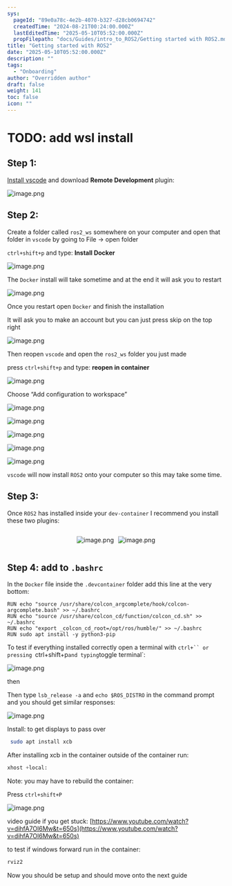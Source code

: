 ```yaml
---
sys:
  pageId: "89e0a78c-4e2b-4070-b327-d28cb0694742"
  createdTime: "2024-08-21T00:24:00.000Z"
  lastEditedTime: "2025-05-10T05:52:00.000Z"
  propFilepath: "docs/Guides/intro_to_ROS2/Getting started with ROS2.md"
title: "Getting started with ROS2"
date: "2025-05-10T05:52:00.000Z"
description: ""
tags:
  - "Onboarding"
author: "Overridden author"
draft: false
weight: 141
toc: false
icon: ""
---
```


# TODO: add wsl install

## Step 1:

[Install vscode](https://code.visualstudio.com/download) and download **Remote Development** plugin:

![image.png](https://prod-files-secure.s3.us-west-2.amazonaws.com/d518164a-d88e-44d1-a4ee-3adb3bd8bce0/efb52993-1881-4a40-b95e-6f020334f022/image.png?X-Amz-Algorithm=AWS4-HMAC-SHA256&X-Amz-Content-Sha256=UNSIGNED-PAYLOAD&X-Amz-Credential=ASIAZI2LB466YTD5VCMV%2F20250624%2Fus-west-2%2Fs3%2Faws4_request&X-Amz-Date=20250624T091128Z&X-Amz-Expires=3600&X-Amz-Security-Token=IQoJb3JpZ2luX2VjEDAaCXVzLXdlc3QtMiJHMEUCIDHVjGByYZO1yuZu5ly5%2FautpgFs7e8vC8vToUTQHDYDAiEA0EM9LG9P1oYBzaqQ3Ou567DaCVi5q01w6ZRKzGUUlAcq%2FwMIKRAAGgw2Mzc0MjMxODM4MDUiDBreMWTgVuXrHqakoSrcA6KwGAbLZnjV2UP9g%2FBNgpa9V%2Bi7n2U1hQXxGGsgNREw73l%2BV%2FW5PZdoBps31nsWdMN9sxOa1v4tEHTBVCpsB%2B213JQLEpejEWLpN2N%2BAvdqN28ppHaThgsJBJAaTmySQG0cTuhIUj58bjol%2FGcOMEH4adLHtuYb%2Bt2AOlWhQQY1iyZ4kNT2FwVdCnsmPn%2Foo02CmtmeXRwlRbsSBKXhFlSs3Qa8UI65iU%2Br7dBZYv9zM5Cu4lhaZyf6H457bGYaI1hcXJK07IrIulrKeE1CPVaBXnaulkQ9fXtTI9gqywJAG3iTkt8XAP8T1Im%2BgF9U3coFUfsUjcBBNyobO7a6ugstD0r8mmlEJTWm61ZuJboRJ7ziFzs7Y4iGxTxD9RGrzsc86j5NsV2F1Axw4VCbuVMVGgEjnNr6qGoZpNisrD0QNqRksTv7d8FvO8%2BtvZweeKKbq4PDazNuTNL%2F5JlzniVaRBeypKFOQ4Hyl%2FolSB68lFpsxbqirlG4tdmyHMyJiePUYrcjLD9kCz7d6TkV5TZrPjh%2BEtCB%2BEai4AgCB1xohWwsQXS5J6TLWzt%2BZze5A5MCxNAnKf2Jpir6DAt9UCIsP4PqWh%2BibYx6sLRq7Gf3%2BENtbOzFHyYrpCLxMMSy6cIGOqUBa%2Bbx0UJSR2dwzvkupZhpdlPNguzehZffxOU5rr%2B8zfbWdVak3RHD%2B7czMJFMM1GNIGWCZk2B4yPKEX0tM%2FRiM6wFMPx%2BbIV7mNZiHNafhHuThzaJ8Tcy1vwY8ZewZ3iporgVy%2BKtKK88rpCqCR%2FOXuUxK%2B8hsiiiiXzM2dqQuQ8lh1iPUhGXOmI8vlXqTTnFOKBzYI8fXGmo33TSE5bcycVazZYO&X-Amz-Signature=033674e282c91d23b8648eb08991ddb2e078ea7863a803dca540bb7b637630b0&X-Amz-SignedHeaders=host&x-amz-checksum-mode=ENABLED&x-id=GetObject)

## Step 2:

Create a folder called `ros2_ws` somewhere on your computer and open that folder in `vscode` by going to File → open folder 

`ctrl+shift+p` and type: **Install Docker**

![image.png](https://prod-files-secure.s3.us-west-2.amazonaws.com/d518164a-d88e-44d1-a4ee-3adb3bd8bce0/2269dc0e-1cd5-47ff-bceb-c04ad9b2eab0/image.png?X-Amz-Algorithm=AWS4-HMAC-SHA256&X-Amz-Content-Sha256=UNSIGNED-PAYLOAD&X-Amz-Credential=ASIAZI2LB466YTD5VCMV%2F20250624%2Fus-west-2%2Fs3%2Faws4_request&X-Amz-Date=20250624T091128Z&X-Amz-Expires=3600&X-Amz-Security-Token=IQoJb3JpZ2luX2VjEDAaCXVzLXdlc3QtMiJHMEUCIDHVjGByYZO1yuZu5ly5%2FautpgFs7e8vC8vToUTQHDYDAiEA0EM9LG9P1oYBzaqQ3Ou567DaCVi5q01w6ZRKzGUUlAcq%2FwMIKRAAGgw2Mzc0MjMxODM4MDUiDBreMWTgVuXrHqakoSrcA6KwGAbLZnjV2UP9g%2FBNgpa9V%2Bi7n2U1hQXxGGsgNREw73l%2BV%2FW5PZdoBps31nsWdMN9sxOa1v4tEHTBVCpsB%2B213JQLEpejEWLpN2N%2BAvdqN28ppHaThgsJBJAaTmySQG0cTuhIUj58bjol%2FGcOMEH4adLHtuYb%2Bt2AOlWhQQY1iyZ4kNT2FwVdCnsmPn%2Foo02CmtmeXRwlRbsSBKXhFlSs3Qa8UI65iU%2Br7dBZYv9zM5Cu4lhaZyf6H457bGYaI1hcXJK07IrIulrKeE1CPVaBXnaulkQ9fXtTI9gqywJAG3iTkt8XAP8T1Im%2BgF9U3coFUfsUjcBBNyobO7a6ugstD0r8mmlEJTWm61ZuJboRJ7ziFzs7Y4iGxTxD9RGrzsc86j5NsV2F1Axw4VCbuVMVGgEjnNr6qGoZpNisrD0QNqRksTv7d8FvO8%2BtvZweeKKbq4PDazNuTNL%2F5JlzniVaRBeypKFOQ4Hyl%2FolSB68lFpsxbqirlG4tdmyHMyJiePUYrcjLD9kCz7d6TkV5TZrPjh%2BEtCB%2BEai4AgCB1xohWwsQXS5J6TLWzt%2BZze5A5MCxNAnKf2Jpir6DAt9UCIsP4PqWh%2BibYx6sLRq7Gf3%2BENtbOzFHyYrpCLxMMSy6cIGOqUBa%2Bbx0UJSR2dwzvkupZhpdlPNguzehZffxOU5rr%2B8zfbWdVak3RHD%2B7czMJFMM1GNIGWCZk2B4yPKEX0tM%2FRiM6wFMPx%2BbIV7mNZiHNafhHuThzaJ8Tcy1vwY8ZewZ3iporgVy%2BKtKK88rpCqCR%2FOXuUxK%2B8hsiiiiXzM2dqQuQ8lh1iPUhGXOmI8vlXqTTnFOKBzYI8fXGmo33TSE5bcycVazZYO&X-Amz-Signature=a5707fc096d95d62ed3b093395c7a040c2dbdd82a35b524e2b7456a80ee33cb0&X-Amz-SignedHeaders=host&x-amz-checksum-mode=ENABLED&x-id=GetObject)

The `Docker` install will take sometime and at the end it will ask you to restart

![image.png](https://prod-files-secure.s3.us-west-2.amazonaws.com/d518164a-d88e-44d1-a4ee-3adb3bd8bce0/ed233f78-be33-4b1f-b89c-9c346c0e961e/image.png?X-Amz-Algorithm=AWS4-HMAC-SHA256&X-Amz-Content-Sha256=UNSIGNED-PAYLOAD&X-Amz-Credential=ASIAZI2LB466YTD5VCMV%2F20250624%2Fus-west-2%2Fs3%2Faws4_request&X-Amz-Date=20250624T091128Z&X-Amz-Expires=3600&X-Amz-Security-Token=IQoJb3JpZ2luX2VjEDAaCXVzLXdlc3QtMiJHMEUCIDHVjGByYZO1yuZu5ly5%2FautpgFs7e8vC8vToUTQHDYDAiEA0EM9LG9P1oYBzaqQ3Ou567DaCVi5q01w6ZRKzGUUlAcq%2FwMIKRAAGgw2Mzc0MjMxODM4MDUiDBreMWTgVuXrHqakoSrcA6KwGAbLZnjV2UP9g%2FBNgpa9V%2Bi7n2U1hQXxGGsgNREw73l%2BV%2FW5PZdoBps31nsWdMN9sxOa1v4tEHTBVCpsB%2B213JQLEpejEWLpN2N%2BAvdqN28ppHaThgsJBJAaTmySQG0cTuhIUj58bjol%2FGcOMEH4adLHtuYb%2Bt2AOlWhQQY1iyZ4kNT2FwVdCnsmPn%2Foo02CmtmeXRwlRbsSBKXhFlSs3Qa8UI65iU%2Br7dBZYv9zM5Cu4lhaZyf6H457bGYaI1hcXJK07IrIulrKeE1CPVaBXnaulkQ9fXtTI9gqywJAG3iTkt8XAP8T1Im%2BgF9U3coFUfsUjcBBNyobO7a6ugstD0r8mmlEJTWm61ZuJboRJ7ziFzs7Y4iGxTxD9RGrzsc86j5NsV2F1Axw4VCbuVMVGgEjnNr6qGoZpNisrD0QNqRksTv7d8FvO8%2BtvZweeKKbq4PDazNuTNL%2F5JlzniVaRBeypKFOQ4Hyl%2FolSB68lFpsxbqirlG4tdmyHMyJiePUYrcjLD9kCz7d6TkV5TZrPjh%2BEtCB%2BEai4AgCB1xohWwsQXS5J6TLWzt%2BZze5A5MCxNAnKf2Jpir6DAt9UCIsP4PqWh%2BibYx6sLRq7Gf3%2BENtbOzFHyYrpCLxMMSy6cIGOqUBa%2Bbx0UJSR2dwzvkupZhpdlPNguzehZffxOU5rr%2B8zfbWdVak3RHD%2B7czMJFMM1GNIGWCZk2B4yPKEX0tM%2FRiM6wFMPx%2BbIV7mNZiHNafhHuThzaJ8Tcy1vwY8ZewZ3iporgVy%2BKtKK88rpCqCR%2FOXuUxK%2B8hsiiiiXzM2dqQuQ8lh1iPUhGXOmI8vlXqTTnFOKBzYI8fXGmo33TSE5bcycVazZYO&X-Amz-Signature=d7efcfc28140d3d44bc81c0b25a4a38cc8ae87214a8a370150652d3599bd8f40&X-Amz-SignedHeaders=host&x-amz-checksum-mode=ENABLED&x-id=GetObject)

Once you restart open `Docker` and finish the installation

It will ask you to make an account but you can just press skip on the top right

![image.png](https://prod-files-secure.s3.us-west-2.amazonaws.com/d518164a-d88e-44d1-a4ee-3adb3bd8bce0/21010ad9-1659-4fd9-9f59-9932a09b2a3d/image.png?X-Amz-Algorithm=AWS4-HMAC-SHA256&X-Amz-Content-Sha256=UNSIGNED-PAYLOAD&X-Amz-Credential=ASIAZI2LB466YTD5VCMV%2F20250624%2Fus-west-2%2Fs3%2Faws4_request&X-Amz-Date=20250624T091128Z&X-Amz-Expires=3600&X-Amz-Security-Token=IQoJb3JpZ2luX2VjEDAaCXVzLXdlc3QtMiJHMEUCIDHVjGByYZO1yuZu5ly5%2FautpgFs7e8vC8vToUTQHDYDAiEA0EM9LG9P1oYBzaqQ3Ou567DaCVi5q01w6ZRKzGUUlAcq%2FwMIKRAAGgw2Mzc0MjMxODM4MDUiDBreMWTgVuXrHqakoSrcA6KwGAbLZnjV2UP9g%2FBNgpa9V%2Bi7n2U1hQXxGGsgNREw73l%2BV%2FW5PZdoBps31nsWdMN9sxOa1v4tEHTBVCpsB%2B213JQLEpejEWLpN2N%2BAvdqN28ppHaThgsJBJAaTmySQG0cTuhIUj58bjol%2FGcOMEH4adLHtuYb%2Bt2AOlWhQQY1iyZ4kNT2FwVdCnsmPn%2Foo02CmtmeXRwlRbsSBKXhFlSs3Qa8UI65iU%2Br7dBZYv9zM5Cu4lhaZyf6H457bGYaI1hcXJK07IrIulrKeE1CPVaBXnaulkQ9fXtTI9gqywJAG3iTkt8XAP8T1Im%2BgF9U3coFUfsUjcBBNyobO7a6ugstD0r8mmlEJTWm61ZuJboRJ7ziFzs7Y4iGxTxD9RGrzsc86j5NsV2F1Axw4VCbuVMVGgEjnNr6qGoZpNisrD0QNqRksTv7d8FvO8%2BtvZweeKKbq4PDazNuTNL%2F5JlzniVaRBeypKFOQ4Hyl%2FolSB68lFpsxbqirlG4tdmyHMyJiePUYrcjLD9kCz7d6TkV5TZrPjh%2BEtCB%2BEai4AgCB1xohWwsQXS5J6TLWzt%2BZze5A5MCxNAnKf2Jpir6DAt9UCIsP4PqWh%2BibYx6sLRq7Gf3%2BENtbOzFHyYrpCLxMMSy6cIGOqUBa%2Bbx0UJSR2dwzvkupZhpdlPNguzehZffxOU5rr%2B8zfbWdVak3RHD%2B7czMJFMM1GNIGWCZk2B4yPKEX0tM%2FRiM6wFMPx%2BbIV7mNZiHNafhHuThzaJ8Tcy1vwY8ZewZ3iporgVy%2BKtKK88rpCqCR%2FOXuUxK%2B8hsiiiiXzM2dqQuQ8lh1iPUhGXOmI8vlXqTTnFOKBzYI8fXGmo33TSE5bcycVazZYO&X-Amz-Signature=abb18f2a79e85641711bb52bb30201416cd390fc519dabcb82965e5133fa00c6&X-Amz-SignedHeaders=host&x-amz-checksum-mode=ENABLED&x-id=GetObject)

Then reopen `vscode` and open the `ros2_ws` folder you just made

press `ctrl+shift+p` and type: **reopen in container**

![image.png](https://prod-files-secure.s3.us-west-2.amazonaws.com/d518164a-d88e-44d1-a4ee-3adb3bd8bce0/4e93b8c2-41ad-488c-8095-c74205196118/image.png?X-Amz-Algorithm=AWS4-HMAC-SHA256&X-Amz-Content-Sha256=UNSIGNED-PAYLOAD&X-Amz-Credential=ASIAZI2LB466YTD5VCMV%2F20250624%2Fus-west-2%2Fs3%2Faws4_request&X-Amz-Date=20250624T091128Z&X-Amz-Expires=3600&X-Amz-Security-Token=IQoJb3JpZ2luX2VjEDAaCXVzLXdlc3QtMiJHMEUCIDHVjGByYZO1yuZu5ly5%2FautpgFs7e8vC8vToUTQHDYDAiEA0EM9LG9P1oYBzaqQ3Ou567DaCVi5q01w6ZRKzGUUlAcq%2FwMIKRAAGgw2Mzc0MjMxODM4MDUiDBreMWTgVuXrHqakoSrcA6KwGAbLZnjV2UP9g%2FBNgpa9V%2Bi7n2U1hQXxGGsgNREw73l%2BV%2FW5PZdoBps31nsWdMN9sxOa1v4tEHTBVCpsB%2B213JQLEpejEWLpN2N%2BAvdqN28ppHaThgsJBJAaTmySQG0cTuhIUj58bjol%2FGcOMEH4adLHtuYb%2Bt2AOlWhQQY1iyZ4kNT2FwVdCnsmPn%2Foo02CmtmeXRwlRbsSBKXhFlSs3Qa8UI65iU%2Br7dBZYv9zM5Cu4lhaZyf6H457bGYaI1hcXJK07IrIulrKeE1CPVaBXnaulkQ9fXtTI9gqywJAG3iTkt8XAP8T1Im%2BgF9U3coFUfsUjcBBNyobO7a6ugstD0r8mmlEJTWm61ZuJboRJ7ziFzs7Y4iGxTxD9RGrzsc86j5NsV2F1Axw4VCbuVMVGgEjnNr6qGoZpNisrD0QNqRksTv7d8FvO8%2BtvZweeKKbq4PDazNuTNL%2F5JlzniVaRBeypKFOQ4Hyl%2FolSB68lFpsxbqirlG4tdmyHMyJiePUYrcjLD9kCz7d6TkV5TZrPjh%2BEtCB%2BEai4AgCB1xohWwsQXS5J6TLWzt%2BZze5A5MCxNAnKf2Jpir6DAt9UCIsP4PqWh%2BibYx6sLRq7Gf3%2BENtbOzFHyYrpCLxMMSy6cIGOqUBa%2Bbx0UJSR2dwzvkupZhpdlPNguzehZffxOU5rr%2B8zfbWdVak3RHD%2B7czMJFMM1GNIGWCZk2B4yPKEX0tM%2FRiM6wFMPx%2BbIV7mNZiHNafhHuThzaJ8Tcy1vwY8ZewZ3iporgVy%2BKtKK88rpCqCR%2FOXuUxK%2B8hsiiiiXzM2dqQuQ8lh1iPUhGXOmI8vlXqTTnFOKBzYI8fXGmo33TSE5bcycVazZYO&X-Amz-Signature=8479c06e265b3f1b71bb2e448be35b4fce2ce0a197e02121a2ee95e97985385f&X-Amz-SignedHeaders=host&x-amz-checksum-mode=ENABLED&x-id=GetObject)

Choose “Add configuration to workspace”

![image.png](https://prod-files-secure.s3.us-west-2.amazonaws.com/d518164a-d88e-44d1-a4ee-3adb3bd8bce0/9560b282-5060-4989-ba37-97e7b2c22476/image.png?X-Amz-Algorithm=AWS4-HMAC-SHA256&X-Amz-Content-Sha256=UNSIGNED-PAYLOAD&X-Amz-Credential=ASIAZI2LB466YTD5VCMV%2F20250624%2Fus-west-2%2Fs3%2Faws4_request&X-Amz-Date=20250624T091128Z&X-Amz-Expires=3600&X-Amz-Security-Token=IQoJb3JpZ2luX2VjEDAaCXVzLXdlc3QtMiJHMEUCIDHVjGByYZO1yuZu5ly5%2FautpgFs7e8vC8vToUTQHDYDAiEA0EM9LG9P1oYBzaqQ3Ou567DaCVi5q01w6ZRKzGUUlAcq%2FwMIKRAAGgw2Mzc0MjMxODM4MDUiDBreMWTgVuXrHqakoSrcA6KwGAbLZnjV2UP9g%2FBNgpa9V%2Bi7n2U1hQXxGGsgNREw73l%2BV%2FW5PZdoBps31nsWdMN9sxOa1v4tEHTBVCpsB%2B213JQLEpejEWLpN2N%2BAvdqN28ppHaThgsJBJAaTmySQG0cTuhIUj58bjol%2FGcOMEH4adLHtuYb%2Bt2AOlWhQQY1iyZ4kNT2FwVdCnsmPn%2Foo02CmtmeXRwlRbsSBKXhFlSs3Qa8UI65iU%2Br7dBZYv9zM5Cu4lhaZyf6H457bGYaI1hcXJK07IrIulrKeE1CPVaBXnaulkQ9fXtTI9gqywJAG3iTkt8XAP8T1Im%2BgF9U3coFUfsUjcBBNyobO7a6ugstD0r8mmlEJTWm61ZuJboRJ7ziFzs7Y4iGxTxD9RGrzsc86j5NsV2F1Axw4VCbuVMVGgEjnNr6qGoZpNisrD0QNqRksTv7d8FvO8%2BtvZweeKKbq4PDazNuTNL%2F5JlzniVaRBeypKFOQ4Hyl%2FolSB68lFpsxbqirlG4tdmyHMyJiePUYrcjLD9kCz7d6TkV5TZrPjh%2BEtCB%2BEai4AgCB1xohWwsQXS5J6TLWzt%2BZze5A5MCxNAnKf2Jpir6DAt9UCIsP4PqWh%2BibYx6sLRq7Gf3%2BENtbOzFHyYrpCLxMMSy6cIGOqUBa%2Bbx0UJSR2dwzvkupZhpdlPNguzehZffxOU5rr%2B8zfbWdVak3RHD%2B7czMJFMM1GNIGWCZk2B4yPKEX0tM%2FRiM6wFMPx%2BbIV7mNZiHNafhHuThzaJ8Tcy1vwY8ZewZ3iporgVy%2BKtKK88rpCqCR%2FOXuUxK%2B8hsiiiiXzM2dqQuQ8lh1iPUhGXOmI8vlXqTTnFOKBzYI8fXGmo33TSE5bcycVazZYO&X-Amz-Signature=6d26b92a39620d52515a6d527a000463441dc548ab30e010afdbc38fcdf60bdb&X-Amz-SignedHeaders=host&x-amz-checksum-mode=ENABLED&x-id=GetObject)

![image.png](https://prod-files-secure.s3.us-west-2.amazonaws.com/d518164a-d88e-44d1-a4ee-3adb3bd8bce0/2ee63f81-886b-48e8-a553-dc6e5eac99e4/image.png?X-Amz-Algorithm=AWS4-HMAC-SHA256&X-Amz-Content-Sha256=UNSIGNED-PAYLOAD&X-Amz-Credential=ASIAZI2LB466YTD5VCMV%2F20250624%2Fus-west-2%2Fs3%2Faws4_request&X-Amz-Date=20250624T091128Z&X-Amz-Expires=3600&X-Amz-Security-Token=IQoJb3JpZ2luX2VjEDAaCXVzLXdlc3QtMiJHMEUCIDHVjGByYZO1yuZu5ly5%2FautpgFs7e8vC8vToUTQHDYDAiEA0EM9LG9P1oYBzaqQ3Ou567DaCVi5q01w6ZRKzGUUlAcq%2FwMIKRAAGgw2Mzc0MjMxODM4MDUiDBreMWTgVuXrHqakoSrcA6KwGAbLZnjV2UP9g%2FBNgpa9V%2Bi7n2U1hQXxGGsgNREw73l%2BV%2FW5PZdoBps31nsWdMN9sxOa1v4tEHTBVCpsB%2B213JQLEpejEWLpN2N%2BAvdqN28ppHaThgsJBJAaTmySQG0cTuhIUj58bjol%2FGcOMEH4adLHtuYb%2Bt2AOlWhQQY1iyZ4kNT2FwVdCnsmPn%2Foo02CmtmeXRwlRbsSBKXhFlSs3Qa8UI65iU%2Br7dBZYv9zM5Cu4lhaZyf6H457bGYaI1hcXJK07IrIulrKeE1CPVaBXnaulkQ9fXtTI9gqywJAG3iTkt8XAP8T1Im%2BgF9U3coFUfsUjcBBNyobO7a6ugstD0r8mmlEJTWm61ZuJboRJ7ziFzs7Y4iGxTxD9RGrzsc86j5NsV2F1Axw4VCbuVMVGgEjnNr6qGoZpNisrD0QNqRksTv7d8FvO8%2BtvZweeKKbq4PDazNuTNL%2F5JlzniVaRBeypKFOQ4Hyl%2FolSB68lFpsxbqirlG4tdmyHMyJiePUYrcjLD9kCz7d6TkV5TZrPjh%2BEtCB%2BEai4AgCB1xohWwsQXS5J6TLWzt%2BZze5A5MCxNAnKf2Jpir6DAt9UCIsP4PqWh%2BibYx6sLRq7Gf3%2BENtbOzFHyYrpCLxMMSy6cIGOqUBa%2Bbx0UJSR2dwzvkupZhpdlPNguzehZffxOU5rr%2B8zfbWdVak3RHD%2B7czMJFMM1GNIGWCZk2B4yPKEX0tM%2FRiM6wFMPx%2BbIV7mNZiHNafhHuThzaJ8Tcy1vwY8ZewZ3iporgVy%2BKtKK88rpCqCR%2FOXuUxK%2B8hsiiiiXzM2dqQuQ8lh1iPUhGXOmI8vlXqTTnFOKBzYI8fXGmo33TSE5bcycVazZYO&X-Amz-Signature=f2ef552965c45ffe5255a9802b093f5db954cf6bca5441a896f6234d4b9ffe73&X-Amz-SignedHeaders=host&x-amz-checksum-mode=ENABLED&x-id=GetObject)

![image.png](https://prod-files-secure.s3.us-west-2.amazonaws.com/d518164a-d88e-44d1-a4ee-3adb3bd8bce0/ae1580b2-b048-407e-aed9-b584224a7a04/image.png?X-Amz-Algorithm=AWS4-HMAC-SHA256&X-Amz-Content-Sha256=UNSIGNED-PAYLOAD&X-Amz-Credential=ASIAZI2LB466YTD5VCMV%2F20250624%2Fus-west-2%2Fs3%2Faws4_request&X-Amz-Date=20250624T091128Z&X-Amz-Expires=3600&X-Amz-Security-Token=IQoJb3JpZ2luX2VjEDAaCXVzLXdlc3QtMiJHMEUCIDHVjGByYZO1yuZu5ly5%2FautpgFs7e8vC8vToUTQHDYDAiEA0EM9LG9P1oYBzaqQ3Ou567DaCVi5q01w6ZRKzGUUlAcq%2FwMIKRAAGgw2Mzc0MjMxODM4MDUiDBreMWTgVuXrHqakoSrcA6KwGAbLZnjV2UP9g%2FBNgpa9V%2Bi7n2U1hQXxGGsgNREw73l%2BV%2FW5PZdoBps31nsWdMN9sxOa1v4tEHTBVCpsB%2B213JQLEpejEWLpN2N%2BAvdqN28ppHaThgsJBJAaTmySQG0cTuhIUj58bjol%2FGcOMEH4adLHtuYb%2Bt2AOlWhQQY1iyZ4kNT2FwVdCnsmPn%2Foo02CmtmeXRwlRbsSBKXhFlSs3Qa8UI65iU%2Br7dBZYv9zM5Cu4lhaZyf6H457bGYaI1hcXJK07IrIulrKeE1CPVaBXnaulkQ9fXtTI9gqywJAG3iTkt8XAP8T1Im%2BgF9U3coFUfsUjcBBNyobO7a6ugstD0r8mmlEJTWm61ZuJboRJ7ziFzs7Y4iGxTxD9RGrzsc86j5NsV2F1Axw4VCbuVMVGgEjnNr6qGoZpNisrD0QNqRksTv7d8FvO8%2BtvZweeKKbq4PDazNuTNL%2F5JlzniVaRBeypKFOQ4Hyl%2FolSB68lFpsxbqirlG4tdmyHMyJiePUYrcjLD9kCz7d6TkV5TZrPjh%2BEtCB%2BEai4AgCB1xohWwsQXS5J6TLWzt%2BZze5A5MCxNAnKf2Jpir6DAt9UCIsP4PqWh%2BibYx6sLRq7Gf3%2BENtbOzFHyYrpCLxMMSy6cIGOqUBa%2Bbx0UJSR2dwzvkupZhpdlPNguzehZffxOU5rr%2B8zfbWdVak3RHD%2B7czMJFMM1GNIGWCZk2B4yPKEX0tM%2FRiM6wFMPx%2BbIV7mNZiHNafhHuThzaJ8Tcy1vwY8ZewZ3iporgVy%2BKtKK88rpCqCR%2FOXuUxK%2B8hsiiiiXzM2dqQuQ8lh1iPUhGXOmI8vlXqTTnFOKBzYI8fXGmo33TSE5bcycVazZYO&X-Amz-Signature=e5f9bcc60ed1cea3a1e7a5da37680d9df4423c31c467974a598179d3a95c8b21&X-Amz-SignedHeaders=host&x-amz-checksum-mode=ENABLED&x-id=GetObject)

![image.png](https://prod-files-secure.s3.us-west-2.amazonaws.com/d518164a-d88e-44d1-a4ee-3adb3bd8bce0/53255b28-f75e-430f-b9e3-c0ac8577e42b/image.png?X-Amz-Algorithm=AWS4-HMAC-SHA256&X-Amz-Content-Sha256=UNSIGNED-PAYLOAD&X-Amz-Credential=ASIAZI2LB466YTD5VCMV%2F20250624%2Fus-west-2%2Fs3%2Faws4_request&X-Amz-Date=20250624T091128Z&X-Amz-Expires=3600&X-Amz-Security-Token=IQoJb3JpZ2luX2VjEDAaCXVzLXdlc3QtMiJHMEUCIDHVjGByYZO1yuZu5ly5%2FautpgFs7e8vC8vToUTQHDYDAiEA0EM9LG9P1oYBzaqQ3Ou567DaCVi5q01w6ZRKzGUUlAcq%2FwMIKRAAGgw2Mzc0MjMxODM4MDUiDBreMWTgVuXrHqakoSrcA6KwGAbLZnjV2UP9g%2FBNgpa9V%2Bi7n2U1hQXxGGsgNREw73l%2BV%2FW5PZdoBps31nsWdMN9sxOa1v4tEHTBVCpsB%2B213JQLEpejEWLpN2N%2BAvdqN28ppHaThgsJBJAaTmySQG0cTuhIUj58bjol%2FGcOMEH4adLHtuYb%2Bt2AOlWhQQY1iyZ4kNT2FwVdCnsmPn%2Foo02CmtmeXRwlRbsSBKXhFlSs3Qa8UI65iU%2Br7dBZYv9zM5Cu4lhaZyf6H457bGYaI1hcXJK07IrIulrKeE1CPVaBXnaulkQ9fXtTI9gqywJAG3iTkt8XAP8T1Im%2BgF9U3coFUfsUjcBBNyobO7a6ugstD0r8mmlEJTWm61ZuJboRJ7ziFzs7Y4iGxTxD9RGrzsc86j5NsV2F1Axw4VCbuVMVGgEjnNr6qGoZpNisrD0QNqRksTv7d8FvO8%2BtvZweeKKbq4PDazNuTNL%2F5JlzniVaRBeypKFOQ4Hyl%2FolSB68lFpsxbqirlG4tdmyHMyJiePUYrcjLD9kCz7d6TkV5TZrPjh%2BEtCB%2BEai4AgCB1xohWwsQXS5J6TLWzt%2BZze5A5MCxNAnKf2Jpir6DAt9UCIsP4PqWh%2BibYx6sLRq7Gf3%2BENtbOzFHyYrpCLxMMSy6cIGOqUBa%2Bbx0UJSR2dwzvkupZhpdlPNguzehZffxOU5rr%2B8zfbWdVak3RHD%2B7czMJFMM1GNIGWCZk2B4yPKEX0tM%2FRiM6wFMPx%2BbIV7mNZiHNafhHuThzaJ8Tcy1vwY8ZewZ3iporgVy%2BKtKK88rpCqCR%2FOXuUxK%2B8hsiiiiXzM2dqQuQ8lh1iPUhGXOmI8vlXqTTnFOKBzYI8fXGmo33TSE5bcycVazZYO&X-Amz-Signature=d115be0ba467b4c0d4af09100bd024ca4ca5b37cc1e0f8716ba6a422ffaf6e7a&X-Amz-SignedHeaders=host&x-amz-checksum-mode=ENABLED&x-id=GetObject)

![image.png](https://prod-files-secure.s3.us-west-2.amazonaws.com/d518164a-d88e-44d1-a4ee-3adb3bd8bce0/7c562767-5af9-4ffb-97d1-327bcdf4ee00/image.png?X-Amz-Algorithm=AWS4-HMAC-SHA256&X-Amz-Content-Sha256=UNSIGNED-PAYLOAD&X-Amz-Credential=ASIAZI2LB466YTD5VCMV%2F20250624%2Fus-west-2%2Fs3%2Faws4_request&X-Amz-Date=20250624T091128Z&X-Amz-Expires=3600&X-Amz-Security-Token=IQoJb3JpZ2luX2VjEDAaCXVzLXdlc3QtMiJHMEUCIDHVjGByYZO1yuZu5ly5%2FautpgFs7e8vC8vToUTQHDYDAiEA0EM9LG9P1oYBzaqQ3Ou567DaCVi5q01w6ZRKzGUUlAcq%2FwMIKRAAGgw2Mzc0MjMxODM4MDUiDBreMWTgVuXrHqakoSrcA6KwGAbLZnjV2UP9g%2FBNgpa9V%2Bi7n2U1hQXxGGsgNREw73l%2BV%2FW5PZdoBps31nsWdMN9sxOa1v4tEHTBVCpsB%2B213JQLEpejEWLpN2N%2BAvdqN28ppHaThgsJBJAaTmySQG0cTuhIUj58bjol%2FGcOMEH4adLHtuYb%2Bt2AOlWhQQY1iyZ4kNT2FwVdCnsmPn%2Foo02CmtmeXRwlRbsSBKXhFlSs3Qa8UI65iU%2Br7dBZYv9zM5Cu4lhaZyf6H457bGYaI1hcXJK07IrIulrKeE1CPVaBXnaulkQ9fXtTI9gqywJAG3iTkt8XAP8T1Im%2BgF9U3coFUfsUjcBBNyobO7a6ugstD0r8mmlEJTWm61ZuJboRJ7ziFzs7Y4iGxTxD9RGrzsc86j5NsV2F1Axw4VCbuVMVGgEjnNr6qGoZpNisrD0QNqRksTv7d8FvO8%2BtvZweeKKbq4PDazNuTNL%2F5JlzniVaRBeypKFOQ4Hyl%2FolSB68lFpsxbqirlG4tdmyHMyJiePUYrcjLD9kCz7d6TkV5TZrPjh%2BEtCB%2BEai4AgCB1xohWwsQXS5J6TLWzt%2BZze5A5MCxNAnKf2Jpir6DAt9UCIsP4PqWh%2BibYx6sLRq7Gf3%2BENtbOzFHyYrpCLxMMSy6cIGOqUBa%2Bbx0UJSR2dwzvkupZhpdlPNguzehZffxOU5rr%2B8zfbWdVak3RHD%2B7czMJFMM1GNIGWCZk2B4yPKEX0tM%2FRiM6wFMPx%2BbIV7mNZiHNafhHuThzaJ8Tcy1vwY8ZewZ3iporgVy%2BKtKK88rpCqCR%2FOXuUxK%2B8hsiiiiXzM2dqQuQ8lh1iPUhGXOmI8vlXqTTnFOKBzYI8fXGmo33TSE5bcycVazZYO&X-Amz-Signature=f2f3fb7b1de68b4feb31d1ace43a66acd4ef4fe705fee9f783cc6a897298a0e5&X-Amz-SignedHeaders=host&x-amz-checksum-mode=ENABLED&x-id=GetObject)

`vscode` will now install `ROS2` onto your computer so this may take some time.

## Step 3:

Once `ROS2` has installed inside your `dev-container` I recommend you install these two plugins:

<div style="display: flex;flex-direction: row; column-gap:10px; max-width: 630px;justify-content: center;">
<div>

![image.png](https://prod-files-secure.s3.us-west-2.amazonaws.com/d518164a-d88e-44d1-a4ee-3adb3bd8bce0/3fc3d550-5a54-4ba1-ba6b-faa01cdb7369/image.png?X-Amz-Algorithm=AWS4-HMAC-SHA256&X-Amz-Content-Sha256=UNSIGNED-PAYLOAD&X-Amz-Credential=ASIAZI2LB466RYZ7WLVC%2F20250624%2Fus-west-2%2Fs3%2Faws4_request&X-Amz-Date=20250624T091131Z&X-Amz-Expires=3600&X-Amz-Security-Token=IQoJb3JpZ2luX2VjEDAaCXVzLXdlc3QtMiJHMEUCIQCSJNCwnc4F1%2Fy9giHUMi52%2BwI6zav27QHh34lRRr6VcwIgKHLrGe9zmclR6%2BqKjJp0EfG7eJhyaMHX7%2BbfN91W9Xwq%2FwMIKRAAGgw2Mzc0MjMxODM4MDUiDN5mpMDDI3bpNXLYSyrcAxSuAxZZnZCwbju4fy8rETY8Jiz%2BY1RCYRi0VlZAUH4pwwmUIFI3Ii99%2Fs4hyF9AP9aliBKKzt2TqgCL9gtTC4kkBqv9ddywUY9LoDXiILzpVX0zx%2FqsF9xly%2B8f1QCtI1ZsyJVpR7M8%2FeVsE2T7Jg2tv762E2kQ%2BDplAHq2kSes1FSvBV3PvuHjQ1VF9qo3OAJ0DH%2FIE0p7KzDP61MCv0TzUZne%2BpaN%2BzI1gtLLEeViKLmdET6bP135sO0tK1RHJg8XtPkG3TDmJMZLQ%2F4SqWlx2BMCEiTq8n20WYsYrz9HDsFHfS4gxl4xpdr4GDWI6dntoKF7i3wk8XtjshP%2Fl6AJeLewl6YMBFB6pjfyLKtRfYHBZFZRGd20U3ANEd%2FfC7TfWG2Fop6ixD0gl4XDkraGd4b905BNWzS%2BB259fbJP43smlKw77uU44rWi1jQv1zMvB%2F7lP7EEoUvJZg4yr2JIzHgvnPPJHnK1llPRKeNXXfY%2BOBIA3Q1cHYXeT%2FIZhn18vTyYhhnYG1%2FahE%2FD1eyRIWNOvd%2BNTAU%2Bk%2Bmkn08pHUpgJxFgfYJ3Hz5gdN8hl6IatniTPgQ497DZnCM0HkFJYaHCpS6%2BKsUQwyDx4DVqVMFFESPd%2BL4GiW7nMJGy6cIGOqUBayIBTqdyxUh8CnUbgbkWYjAlO9G5fNQzlCJxbWCF4%2F7F8vxUV3QT%2FPnf8mVmITon43azhYEH5wHckOeIxASFks4O%2BvCRyU1b8XK6oxq%2F6O9q3T19Mch0nuB8OgK0LLWxBqvgvm7MppXgk4kZVuCZELVmmC7OUr%2Be4YfqQ9I5gmyXVgPoaUJrAf6sqJhsmAtoIlzpm32UmqTjl5FZlQ9iwkCCjAxN&X-Amz-Signature=db3a07e6f3542653e747086bc66020bc41ced2f8917f0f62b4ef08c9736d4697&X-Amz-SignedHeaders=host&x-amz-checksum-mode=ENABLED&x-id=GetObject)

</div>
<div>

![image.png](https://prod-files-secure.s3.us-west-2.amazonaws.com/d518164a-d88e-44d1-a4ee-3adb3bd8bce0/d994cc66-13c2-4093-a5a3-f84cf4601a82/image.png?X-Amz-Algorithm=AWS4-HMAC-SHA256&X-Amz-Content-Sha256=UNSIGNED-PAYLOAD&X-Amz-Credential=ASIAZI2LB466UII6NSK2%2F20250624%2Fus-west-2%2Fs3%2Faws4_request&X-Amz-Date=20250624T091132Z&X-Amz-Expires=3600&X-Amz-Security-Token=IQoJb3JpZ2luX2VjEDAaCXVzLXdlc3QtMiJIMEYCIQCRbDMl4TI8GOfWuHPr4QrSuoCq2rKYIRVMtpFYzgQChgIhANoDEsLubDKIZJqM96RHGx6QqIE7QV3vUevMHXbjx4paKv8DCCkQABoMNjM3NDIzMTgzODA1Igz2Hsc3RWionAx23Nsq3ANrh1gG3fAHDWkcwGOQXOJ3uOIruRe%2BpXsrBzqIu%2FWHajV8GVTY5eAKVIfI6yt58z2gfKmGbTb3CXhxRpgNsmv3aq8ZvYd3A2zMwygpKeRLHLmJMxW1RLeMK5pvFi4Iq25wfU6bCQDyf5nIWesGjxuuO%2BH8510dZZsZjLibwuVxqKAhSFna%2FPMgCLqzELKrerHi1lVPXzdMIEydsTBcKlLEQAnSKD8%2Bljs965xF8h8OBKLrsRp4LIprGLFItTOQCJ7x37z6bIlEkp5NXrsr%2F5TlqPXMenHlWgUVR%2FZ1XBpcdM53oAe5JrczxSDGswXmJFd1bcSI0UAf4Z1avDfHv5pkBBOUzcWhQnJzNw0GyL%2FWbzAZCbQBNIzIgZeRa%2B22tkMdXisAKse3WbW7ZgwgvwHXduyyjdTiyViMmFcVLbQaj3F2MrGc3NKMOu8bXh%2FWl7j1LpRTOAIpkwmGA0kRhwRkUgJ1hw3QANm%2FfirRCK%2FqQoYDdu%2FvXkESF1WqEKiobRGpRMwTb44VbxmsLEElt8sUuKqpf2hKy77WeivXMNBD%2BIawgJFmeBQhwnakXKcyUmgQZgJnQXDkYuXYv8IFOopFSX9fB%2Bbv1F9t83zPcKt9MtlamMjCRq0GHDfW0DDSsunCBjqkAelLTI7Bq19TjvNzbnq7HcCXNCuBk1KWZNFSNELVeOOKhRql4O%2BZsMUwyRhM5gS0CIciLYrc1m8nAk69nvafttBcUqtkpJj%2BFEIVxct3HCy%2Bgn9rbaWBPTlDUWJvl5BTy1KY3Zgu0maIQ5hs%2FUYxNmHx8ggWO4ZLCL0X97lYD1np4kW8W8oLOo%2B45ID3QfVbcRWwFi%2FZ5dEnwVw6P5%2FEbQRLXq0L&X-Amz-Signature=e129cc03802ded96467c21720087c46002ad594f3ac2b8b05c6be927374ac385&X-Amz-SignedHeaders=host&x-amz-checksum-mode=ENABLED&x-id=GetObject)

</div>
</div>

## Step 4: add to `.bashrc`

In the `Docker` file inside the `.devcontainer` folder add this line at the very bottom: 

```docker
RUN echo "source /usr/share/colcon_argcomplete/hook/colcon-argcomplete.bash" >> ~/.bashrc
RUN echo "source /usr/share/colcon_cd/function/colcon_cd.sh" >> ~/.bashrc
RUN echo "export _colcon_cd_root=/opt/ros/humble/" >> ~/.bashrc
RUN sudo apt install -y python3-pip 
```

To test if everything installed correctly open a terminal with `ctrl+`` or pressing `ctrl+shift+p` and typing `toggle terminal`:

![image.png](https://prod-files-secure.s3.us-west-2.amazonaws.com/d518164a-d88e-44d1-a4ee-3adb3bd8bce0/6a4943d8-b04e-4c02-9a58-775f3384d1a5/image.png?X-Amz-Algorithm=AWS4-HMAC-SHA256&X-Amz-Content-Sha256=UNSIGNED-PAYLOAD&X-Amz-Credential=ASIAZI2LB466YTD5VCMV%2F20250624%2Fus-west-2%2Fs3%2Faws4_request&X-Amz-Date=20250624T091128Z&X-Amz-Expires=3600&X-Amz-Security-Token=IQoJb3JpZ2luX2VjEDAaCXVzLXdlc3QtMiJHMEUCIDHVjGByYZO1yuZu5ly5%2FautpgFs7e8vC8vToUTQHDYDAiEA0EM9LG9P1oYBzaqQ3Ou567DaCVi5q01w6ZRKzGUUlAcq%2FwMIKRAAGgw2Mzc0MjMxODM4MDUiDBreMWTgVuXrHqakoSrcA6KwGAbLZnjV2UP9g%2FBNgpa9V%2Bi7n2U1hQXxGGsgNREw73l%2BV%2FW5PZdoBps31nsWdMN9sxOa1v4tEHTBVCpsB%2B213JQLEpejEWLpN2N%2BAvdqN28ppHaThgsJBJAaTmySQG0cTuhIUj58bjol%2FGcOMEH4adLHtuYb%2Bt2AOlWhQQY1iyZ4kNT2FwVdCnsmPn%2Foo02CmtmeXRwlRbsSBKXhFlSs3Qa8UI65iU%2Br7dBZYv9zM5Cu4lhaZyf6H457bGYaI1hcXJK07IrIulrKeE1CPVaBXnaulkQ9fXtTI9gqywJAG3iTkt8XAP8T1Im%2BgF9U3coFUfsUjcBBNyobO7a6ugstD0r8mmlEJTWm61ZuJboRJ7ziFzs7Y4iGxTxD9RGrzsc86j5NsV2F1Axw4VCbuVMVGgEjnNr6qGoZpNisrD0QNqRksTv7d8FvO8%2BtvZweeKKbq4PDazNuTNL%2F5JlzniVaRBeypKFOQ4Hyl%2FolSB68lFpsxbqirlG4tdmyHMyJiePUYrcjLD9kCz7d6TkV5TZrPjh%2BEtCB%2BEai4AgCB1xohWwsQXS5J6TLWzt%2BZze5A5MCxNAnKf2Jpir6DAt9UCIsP4PqWh%2BibYx6sLRq7Gf3%2BENtbOzFHyYrpCLxMMSy6cIGOqUBa%2Bbx0UJSR2dwzvkupZhpdlPNguzehZffxOU5rr%2B8zfbWdVak3RHD%2B7czMJFMM1GNIGWCZk2B4yPKEX0tM%2FRiM6wFMPx%2BbIV7mNZiHNafhHuThzaJ8Tcy1vwY8ZewZ3iporgVy%2BKtKK88rpCqCR%2FOXuUxK%2B8hsiiiiXzM2dqQuQ8lh1iPUhGXOmI8vlXqTTnFOKBzYI8fXGmo33TSE5bcycVazZYO&X-Amz-Signature=9e76ffd81cccc591e99aa9f5847943ad3faebc11a0fd073add1ebbcd9c8c5cb0&X-Amz-SignedHeaders=host&x-amz-checksum-mode=ENABLED&x-id=GetObject)

then 

Then type `lsb_release -a` and `echo $ROS_DISTRO` in the command prompt and you should get similar responses:

![image.png](https://prod-files-secure.s3.us-west-2.amazonaws.com/d518164a-d88e-44d1-a4ee-3adb3bd8bce0/3e635dec-a805-4e85-8b9e-d000e5b71a4e/image.png?X-Amz-Algorithm=AWS4-HMAC-SHA256&X-Amz-Content-Sha256=UNSIGNED-PAYLOAD&X-Amz-Credential=ASIAZI2LB466YTD5VCMV%2F20250624%2Fus-west-2%2Fs3%2Faws4_request&X-Amz-Date=20250624T091128Z&X-Amz-Expires=3600&X-Amz-Security-Token=IQoJb3JpZ2luX2VjEDAaCXVzLXdlc3QtMiJHMEUCIDHVjGByYZO1yuZu5ly5%2FautpgFs7e8vC8vToUTQHDYDAiEA0EM9LG9P1oYBzaqQ3Ou567DaCVi5q01w6ZRKzGUUlAcq%2FwMIKRAAGgw2Mzc0MjMxODM4MDUiDBreMWTgVuXrHqakoSrcA6KwGAbLZnjV2UP9g%2FBNgpa9V%2Bi7n2U1hQXxGGsgNREw73l%2BV%2FW5PZdoBps31nsWdMN9sxOa1v4tEHTBVCpsB%2B213JQLEpejEWLpN2N%2BAvdqN28ppHaThgsJBJAaTmySQG0cTuhIUj58bjol%2FGcOMEH4adLHtuYb%2Bt2AOlWhQQY1iyZ4kNT2FwVdCnsmPn%2Foo02CmtmeXRwlRbsSBKXhFlSs3Qa8UI65iU%2Br7dBZYv9zM5Cu4lhaZyf6H457bGYaI1hcXJK07IrIulrKeE1CPVaBXnaulkQ9fXtTI9gqywJAG3iTkt8XAP8T1Im%2BgF9U3coFUfsUjcBBNyobO7a6ugstD0r8mmlEJTWm61ZuJboRJ7ziFzs7Y4iGxTxD9RGrzsc86j5NsV2F1Axw4VCbuVMVGgEjnNr6qGoZpNisrD0QNqRksTv7d8FvO8%2BtvZweeKKbq4PDazNuTNL%2F5JlzniVaRBeypKFOQ4Hyl%2FolSB68lFpsxbqirlG4tdmyHMyJiePUYrcjLD9kCz7d6TkV5TZrPjh%2BEtCB%2BEai4AgCB1xohWwsQXS5J6TLWzt%2BZze5A5MCxNAnKf2Jpir6DAt9UCIsP4PqWh%2BibYx6sLRq7Gf3%2BENtbOzFHyYrpCLxMMSy6cIGOqUBa%2Bbx0UJSR2dwzvkupZhpdlPNguzehZffxOU5rr%2B8zfbWdVak3RHD%2B7czMJFMM1GNIGWCZk2B4yPKEX0tM%2FRiM6wFMPx%2BbIV7mNZiHNafhHuThzaJ8Tcy1vwY8ZewZ3iporgVy%2BKtKK88rpCqCR%2FOXuUxK%2B8hsiiiiXzM2dqQuQ8lh1iPUhGXOmI8vlXqTTnFOKBzYI8fXGmo33TSE5bcycVazZYO&X-Amz-Signature=a7303b7952bd4f0e7acfe5c253d58b3905b29aaf14d7ec15aa8c14078630314f&X-Amz-SignedHeaders=host&x-amz-checksum-mode=ENABLED&x-id=GetObject)

Install:  to get displays to pass over

```bash
 sudo apt install xcb
```

After installing xcb in the container outside of the container run:

```python
xhost +local:
```

Note: you may have to rebuild the container:

Press `ctrl+shift+P`

![image.png](https://prod-files-secure.s3.us-west-2.amazonaws.com/d518164a-d88e-44d1-a4ee-3adb3bd8bce0/6c2be660-2618-4c38-9c26-53554f7a0b7b/image.png?X-Amz-Algorithm=AWS4-HMAC-SHA256&X-Amz-Content-Sha256=UNSIGNED-PAYLOAD&X-Amz-Credential=ASIAZI2LB466YTD5VCMV%2F20250624%2Fus-west-2%2Fs3%2Faws4_request&X-Amz-Date=20250624T091128Z&X-Amz-Expires=3600&X-Amz-Security-Token=IQoJb3JpZ2luX2VjEDAaCXVzLXdlc3QtMiJHMEUCIDHVjGByYZO1yuZu5ly5%2FautpgFs7e8vC8vToUTQHDYDAiEA0EM9LG9P1oYBzaqQ3Ou567DaCVi5q01w6ZRKzGUUlAcq%2FwMIKRAAGgw2Mzc0MjMxODM4MDUiDBreMWTgVuXrHqakoSrcA6KwGAbLZnjV2UP9g%2FBNgpa9V%2Bi7n2U1hQXxGGsgNREw73l%2BV%2FW5PZdoBps31nsWdMN9sxOa1v4tEHTBVCpsB%2B213JQLEpejEWLpN2N%2BAvdqN28ppHaThgsJBJAaTmySQG0cTuhIUj58bjol%2FGcOMEH4adLHtuYb%2Bt2AOlWhQQY1iyZ4kNT2FwVdCnsmPn%2Foo02CmtmeXRwlRbsSBKXhFlSs3Qa8UI65iU%2Br7dBZYv9zM5Cu4lhaZyf6H457bGYaI1hcXJK07IrIulrKeE1CPVaBXnaulkQ9fXtTI9gqywJAG3iTkt8XAP8T1Im%2BgF9U3coFUfsUjcBBNyobO7a6ugstD0r8mmlEJTWm61ZuJboRJ7ziFzs7Y4iGxTxD9RGrzsc86j5NsV2F1Axw4VCbuVMVGgEjnNr6qGoZpNisrD0QNqRksTv7d8FvO8%2BtvZweeKKbq4PDazNuTNL%2F5JlzniVaRBeypKFOQ4Hyl%2FolSB68lFpsxbqirlG4tdmyHMyJiePUYrcjLD9kCz7d6TkV5TZrPjh%2BEtCB%2BEai4AgCB1xohWwsQXS5J6TLWzt%2BZze5A5MCxNAnKf2Jpir6DAt9UCIsP4PqWh%2BibYx6sLRq7Gf3%2BENtbOzFHyYrpCLxMMSy6cIGOqUBa%2Bbx0UJSR2dwzvkupZhpdlPNguzehZffxOU5rr%2B8zfbWdVak3RHD%2B7czMJFMM1GNIGWCZk2B4yPKEX0tM%2FRiM6wFMPx%2BbIV7mNZiHNafhHuThzaJ8Tcy1vwY8ZewZ3iporgVy%2BKtKK88rpCqCR%2FOXuUxK%2B8hsiiiiXzM2dqQuQ8lh1iPUhGXOmI8vlXqTTnFOKBzYI8fXGmo33TSE5bcycVazZYO&X-Amz-Signature=028f2add1c22ee41928e2039c78857adce7e288c26e039b23434cb448fa6b5c4&X-Amz-SignedHeaders=host&x-amz-checksum-mode=ENABLED&x-id=GetObject)

video guide if you get stuck: [https://www.youtube.com/watch?v=dihfA7Ol6Mw&t=650s](https://www.youtube.com/watch?v=dihfA7Ol6Mw&t=650s)

to test if windows forward run in the container:

```bash
rviz2
```

Now you should be setup and should move onto the next guide 
